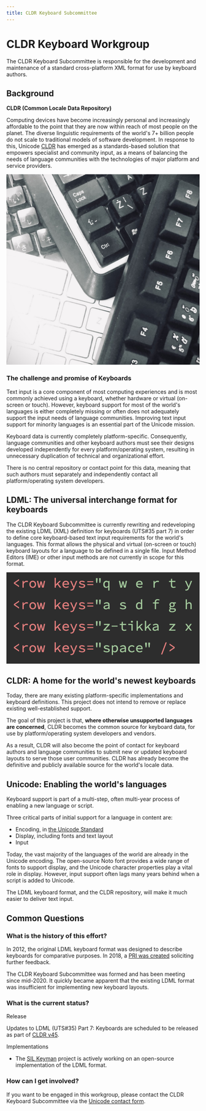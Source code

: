 ```yaml
---
title: CLDR Keyboard Subcommittee
---
```


# CLDR Keyboard Workgroup

The CLDR Keyboard Subcommittee is responsible for the development and maintenance of a standard cross-platform XML format for use by keyboard authors.

## Background

**CLDR (Common Locale Data Repository)**

Computing devices have become increasingly personal and increasingly affordable to the point that they are now within reach of most people on the planet. The diverse linguistic requirements of the world's 7+ billion people do not scale to traditional models of software development. In response to this, Unicode [CLDR](/) has emerged as a standards-based solution that empowers specialist and community input, as a means of balancing the needs of language communities with the technologies of major platform and service providers.

![alt-text](../images/keyboard-workgroup-keyboards.jpeg)

### The challenge and promise of Keyboards

Text input is a core component of most computing experiences and is most commonly achieved using a keyboard, whether hardware or virtual (on-screen or touch). However, keyboard support for most of the world's languages is either completely missing or often does not adequately support the input needs of language communities. Improving text input support for minority languages is an essential part of the Unicode mission.

Keyboard data is currently completely platform-specific. Consequently, language communities and other keyboard authors must see their designs developed independently for every platform/operating system, resulting in unnecessary duplication of technical and organizational effort.

There is no central repository or contact point for this data, meaning that such authors must separately and independently contact all platform/operating system developers.

## LDML: The universal interchange format for keyboards

The CLDR Keyboard Subcommittee is currently rewriting and redeveloping the existing LDML (XML) definition for keyboards (UTS#35 part 7) in order to define core keyboard-based text input requirements for the world's languages. This format allows the physical and virtual (on-screen or touch) keyboard layouts for a language to be defined in a single file. Input Method Editors (IME) or other input methods are not currently in scope for this format.

![alt-text](../images/keyboard-workgroup-rowkeys.png)

## CLDR: A home for the world's newest keyboards

Today, there are many existing platform-specific implementations and keyboard definitions. This project does not intend to remove or replace existing well-established support.

The goal of this project is that, **where otherwise unsupported languages are concerned**, CLDR becomes the common source for keyboard data, for use by platform/operating system developers and vendors.

As a result, CLDR will also become the point of contact for keyboard authors and language communities to submit new or updated keyboard layouts to serve those user communities. CLDR has already become the definitive and publicly available source for the world's locale data.

## Unicode: Enabling the world's languages

Keyboard support is part of a multi-step, often multi-year process of enabling a new language or script.

Three critical parts of initial support for a language in content are:

- Encoding, in [the Unicode Standard](https://www.unicode.org/standard/standard.html)
- Display, including fonts and text layout
- Input


Today, the vast majority of the languages of the world are already in the Unicode encoding. The open-source Noto font provides a wide range of fonts to support display, and the Unicode character properties play a vital role in display. However, input support often lags many years behind when a script is added to Unicode.

The LDML keyboard format, and the CLDR repository, will make it much easier to deliver text input.

## Common Questions

### What is the history of this effort?

In 2012, the original LDML keyboard format was designed to describe keyboards for comparative purposes. In 2018, a [PRI was created](http://blog.unicode.org/2018/01/unicode-ldml-keyboard-enhancements.html) soliciting further feedback.

The CLDR Keyboard Subcommittee was formed and has been meeting since mid-2020. It quickly became apparent that the existing LDML format was insufficient for implementing new keyboard layouts.

### What is the current status?

Release

Updates to LDML (UTS#35) Part 7: Keyboards are scheduled to be released as part of [CLDR v45](/index/downloads/cldr-45).

Implementations

- The [SIL Keyman](https://keyman.com/ldml/) project is actively working on an open-source implementation of the LDML format.

### How can I get involved?

If you want to be engaged in this workgroup, please contact the CLDR Keyboard Subcommittee via the [Unicode contact form](https://corp.unicode.org/reporting/staff-contact.html).

